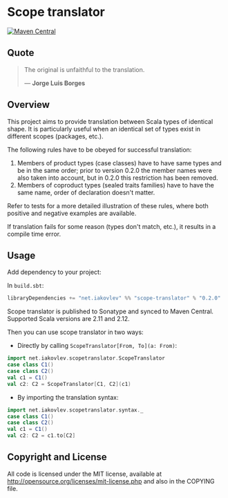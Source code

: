 # Scope translator

[![Maven Central](https://maven-badges.herokuapp.com/maven-central/net.iakovlev/scope-translator_2.12/badge.svg)](https://maven-badges.herokuapp.com/maven-central/net.iakovlev/scope-translator_2.12/)

## Quote
> The original is unfaithful to the translation.
>
>― **Jorge Luis Borges**

## Overview
 
This project aims to provide translation between Scala types of identical shape.
It is particularly useful when an identical set of types exist in different scopes (packages, etc.).

The following rules have to be obeyed for successful translation:

1. Members of product types (case classes) have to have same types and be in the same order; prior to version 0.2.0 the member names were also taken into account, but in 0.2.0 this restriction has been removed.
2. Members of coproduct types (sealed traits families) have to have the same name, order of declaration doesn't matter.

Refer to tests for a more detailed illustration of these rules, where both positive and negative examples are available.

If translation fails for some reason (types don't match, etc.), it results in a compile time error.

## Usage
Add dependency to your project:

In `build.sbt`:
```scala
libraryDependencies += "net.iakovlev" %% "scope-translator" % "0.2.0"
```

Scope translator is published to Sonatype and synced to Maven Central.
Supported Scala versions are 2.11 and 2.12.

Then you can use scope translator in two ways:

* Directly by calling `ScopeTranslator[From, To](a: From)`:
```scala
import net.iakovlev.scopetranslator.ScopeTranslator
case class C1()
case class C2()
val c1 = C1()
val c2: C2 = ScopeTranslator[C1, C2](c1)
```

* By importing the 
translation syntax: 
```scala
import net.iakovlev.scopetranslator.syntax._
case class C1()
case class C2()
val c1 = C1()
val c2: C2 = c1.to[C2]
```  

## Copyright and License

All code is licensed under the MIT license, available at
http://opensource.org/licenses/mit-license.php and also in the COPYING
file.

